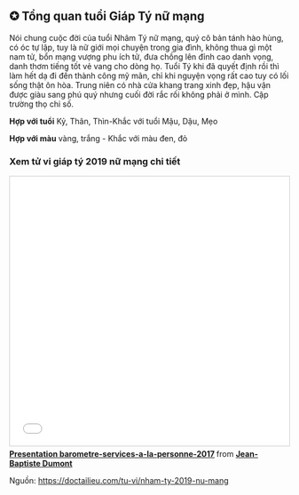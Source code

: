  <h2>✪ Tổng quan tuổi Giáp Tý nữ mạng</h2>
           <p>Nói chung cuộc đời của tuổi Nhâm Tý nữ mạng, quý cô bản tánh hào hùng, có óc tự lập, tuy là nữ giới mọi chuyện trong gia đình, không thua gì một nam tử, bổn mạng vượng phu ích tử, đưa chồng lên đỉnh cao danh vọng, danh thơm tiếng tốt vẻ vang cho dòng họ. Tuổi Tý khi đã quyết định rồi thì làm hết dạ đi đến thành công mỹ mãn, chỉ khi nguyện vọng rất cao tuy có lối sống thật ôn hòa. Trung niên có nhà cửa khang trang xinh đẹp, hậu vận được giàu sang phú quý nhưng cuối đời rắc rối không phải ở mình. Cập trường thọ chi số.</p>
        <p><strong>Hợp với tuổi</strong> Kỷ, Thân, Thìn-Khắc với tuổi Mậu, Dậu, Mẹo</p>
        <p><strong>Hợp với màu</strong> vàng, trắng - Khắc với màu đen, đỏ</p>
            <h3>Xem tử vi giáp tý 2019 nữ mạng chi tiết</h3>
<iframe src="//www.slideshare.net/slideshow/embed_code/key/tWxZ1qtiI6XEWz" width="595" height="485" frameborder="0" marginwidth="0" marginheight="0" scrolling="no" style="border:1px solid #CCC; border-width:1px; margin-bottom:5px; max-width: 100%;" allowfullscreen> </iframe> <div style="margin-bottom:5px"> <strong> <a href="//www.slideshare.net/jeanbaptiste.dumont/presentation-barometreservicesalapersonne2017" title="Presentation barometre-services-a-la-personne-2017" target="_blank">Presentation barometre-services-a-la-personne-2017</a> </strong> from <strong><a href="https://www.slideshare.net/jeanbaptiste.dumont" target="_blank">Jean-Baptiste Dumont</a></strong> </div>

<p>Nguồn: <a href="https://doctailieu.com/tu-vi/nham-ty-2019-nu-mang" title="tử vi giáp tý 2019 nữ mạng">https://doctailieu.com/tu-vi/nham-ty-2019-nu-mang</a></p>
